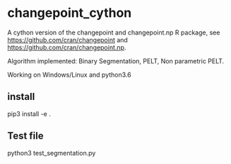 # changepoint_cython
A cython version of the changepoint and  changepoint.np R package, see https://github.com/cran/changepoint and https://github.com/cran/changepoint.np.

Algorithm implemented:  Binary Segmentation, PELT, Non parametric PELT.

Working on Windows/Linux and python3.6
## install
pip3 install -e .
## Test file
python3 test_segmentation.py
